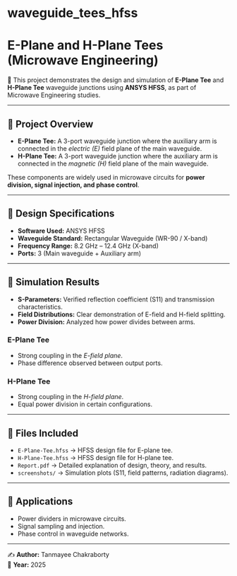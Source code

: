 # waveguide_tees_hfss
# E-Plane and H-Plane Tees (Microwave Engineering)

📡 This project demonstrates the design and simulation of **E-Plane Tee** and **H-Plane Tee** waveguide junctions using **ANSYS HFSS**, as part of Microwave Engineering studies.

---

## 🔹 Project Overview
- **E-Plane Tee:** A 3-port waveguide junction where the auxiliary arm is connected in the *electric (E)* field plane of the main waveguide.  
- **H-Plane Tee:** A 3-port waveguide junction where the auxiliary arm is connected in the *magnetic (H)* field plane of the main waveguide.  

These components are widely used in microwave circuits for **power division, signal injection, and phase control**.

---

## 🔹 Design Specifications
- **Software Used:** ANSYS HFSS  
- **Waveguide Standard:** Rectangular Waveguide (WR-90 / X-band)  
- **Frequency Range:** 8.2 GHz – 12.4 GHz (X-band)  
- **Ports:** 3 (Main waveguide + Auxiliary arm)  

---

## 🔹 Simulation Results
- **S-Parameters:** Verified reflection coefficient (S11) and transmission characteristics.  
- **Field Distributions:** Clear demonstration of E-field and H-field splitting.  
- **Power Division:** Analyzed how power divides between arms.  

### E-Plane Tee
- Strong coupling in the *E-field plane*.  
- Phase difference observed between output ports.  

### H-Plane Tee
- Strong coupling in the *H-field plane*.  
- Equal power division in certain configurations.  

---

## 🔹 Files Included
- `E-Plane-Tee.hfss` → HFSS design file for E-plane tee.  
- `H-Plane-Tee.hfss` → HFSS design file for H-plane tee.  
- `Report.pdf` → Detailed explanation of design, theory, and results.  
- `screenshots/` → Simulation plots (S11, field patterns, radiation diagrams).  

---

## 🔹 Applications
- Power dividers in microwave circuits.  
- Signal sampling and injection.  
- Phase control in waveguide networks.  

---

✍️ **Author:** Tanmayee Chakraborty  
📅 **Year:** 2025
